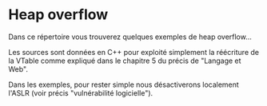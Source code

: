 # Heap overflow

Dans ce répertoire vous trouverez quelques exemples de heap overflow...

Les sources sont données en C++ pour exploité simplement la réécriture de la VTable comme expliqué dans le chapitre 5 du précis de "Langage et Web".

Dans les exemples, pour rester simple nous désactiverons localement l'ASLR (voir précis "vulnérabilité logicielle").

# 

